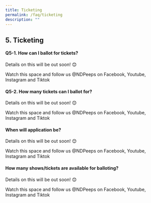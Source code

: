 ```yaml
---
title: Ticketing
permalink: /faq/ticketing
description: ""
---
```

## 5. Ticketing

#### Q5-1. How can I ballot for tickets?
Details on this will be out soon! 😊

Watch this space and follow us @NDPeeps on Facebook, Youtube, Instagram and Tiktok

#### Q5-2. How many tickets can I ballot for?
Details on this will be out soon! 😊

Watch this space and follow us @NDPeeps on Facebook, Youtube, Instagram and Tiktok

#### When will application be?
Details on this will be out soon! 😊

Watch this space and follow us @NDPeeps on Facebook, Youtube, Instagram and Tiktok

#### How many shows/tickets are available for balloting?
Details on this will be out soon! 😊

Watch this space and follow us @NDPeeps on Facebook, Youtube, Instagram and Tiktok


